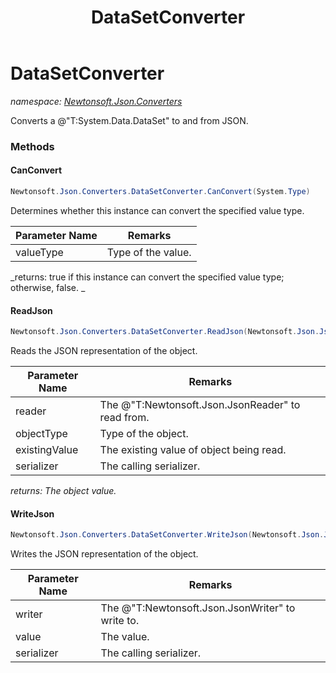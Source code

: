 ﻿---
title: DataSetConverter
---

# DataSetConverter
_namespace: [Newtonsoft.Json.Converters](N-Newtonsoft.Json.Converters.html)_

Converts a @"T:System.Data.DataSet" to and from JSON.

### Methods

#### CanConvert
```csharp
Newtonsoft.Json.Converters.DataSetConverter.CanConvert(System.Type)
```
Determines whether this instance can convert the specified value type.

|Parameter Name|Remarks|
|--------------|-------|
|valueType|Type of the value.|

_returns: true if this instance can convert the specified value type; otherwise, false.
            _

#### ReadJson
```csharp
Newtonsoft.Json.Converters.DataSetConverter.ReadJson(Newtonsoft.Json.JsonReader,System.Type,System.Object,Newtonsoft.Json.JsonSerializer)
```
Reads the JSON representation of the object.

|Parameter Name|Remarks|
|--------------|-------|
|reader|The @"T:Newtonsoft.Json.JsonReader" to read from.|
|objectType|Type of the object.|
|existingValue|The existing value of object being read.|
|serializer|The calling serializer.|

_returns: The object value._

#### WriteJson
```csharp
Newtonsoft.Json.Converters.DataSetConverter.WriteJson(Newtonsoft.Json.JsonWriter,System.Object,Newtonsoft.Json.JsonSerializer)
```
Writes the JSON representation of the object.

|Parameter Name|Remarks|
|--------------|-------|
|writer|The @"T:Newtonsoft.Json.JsonWriter" to write to.|
|value|The value.|
|serializer|The calling serializer.|





